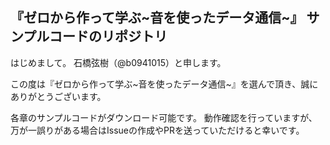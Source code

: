 ## 『ゼロから作って学ぶ\~音を使ったデータ通信~』 サンプルコードのリポジトリ
はじめまして。 石橋弦樹（@b0941015）と申します。

この度は『ゼロから作って学ぶ\~音を使ったデータ通信~』を選んで頂き、誠にありがとうございます。

各章のサンプルコードがダウンロード可能です。
動作確認を行っていますが、万が一誤りがある場合はIssueの作成やPRを送っていただけると幸いです。

